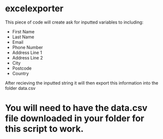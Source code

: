 # excelexporter

This piece of code will create ask for inputted variables to including:

- First Name
- Last Name 
- Email
- Phone Number
- Address Line 1 
- Address Line 2 
- City 
- Postcode
- Country

After recieving the inputted string it will then export this information into the folder data.csv 

# You will need to have the data.csv file downloaded in your folder for this script to work. 


